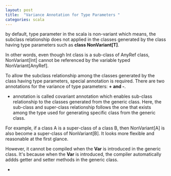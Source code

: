 ```yaml
---
layout: post
title:  "Variance Annotation for Type Parameters "
categories: scala
---
```


by default, type parameter in the scala is non-variant which means, 
the subclass relationship does not applied in the classes 
generated by the class having type parameters such as __class NonVariant[T]__.

In other words, even though Int class is a sub-class of AnyRef class, 
NonVariant[Int] cannot be referenced by the variable typed 
NonVariant[AnyRef].

To allow the subclass relationship among the classes generated by the 
class having type parameters, special annotation is required.
There are two annotations for the variance of type parameters: __+ and -__.

+ annotation is called covariant annotation which enables sub-class relationship
to the classes generated from the generic class. 
Here, the sub-class and super-class relationship follows the one 
that exists among the type used for generating specific class
from the generic class. 

For example, if a class A is a super-class of a class B,
then NonVariant[A] is also become a super-class of NonVariant[B].
It looks more flexible and reasonable at the first glance.

However, it cannot be compiled when the __Var__ is introduced in the 
generic class. It's because when the __Var__ is introduced, 
the compiler automatically addds getter and setter methods
in the generic class. 






-
